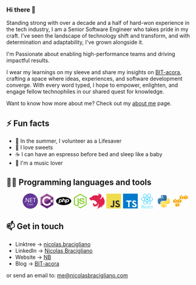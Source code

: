 ### Hi there 👋

Standing strong with over a decade and a half of hard-won experience in the tech industry, I am a Senior Software Engineer who takes pride in my craft. I've seen the landscape of technology shift and transform, and with determination and adaptability, I've grown alongside it. 

I'm Passionate about enabling high-performance teams and driving impactful results. 

I wear my learnings on my sleeve and share my insights on [BIT-acora](https://nicolasbracigliano.com/bit-acora/), crafting a space where ideas, experiences, and software development converge. With every word typed, I hope to empower, enlighten, and engage fellow technophiles in our shared quest for knowledge.

Want to know how more about me? Check out my [about me](https://nicolasbracigliano.com/about/) page.

## ⚡ Fun facts

- 🛟 In the summer, I volunteer as a Lifesaver
- 🍫 I love sweets
- ☕️ I can have an espresso before bed and sleep like a baby
- 🎵 I'm a music lover

## 👨‍💻 Programming languages and tools

<p>
  &nbsp;&nbsp;&nbsp;&nbsp;&nbsp;&nbsp;&nbsp;&nbsp;&nbsp;&nbsp;
  <img src="https://raw.githubusercontent.com/devicons/devicon/master/icons/dotnetcore/dotnetcore-original.svg" alt=".NET Core" width="40" height="40"/>
  <img src="https://raw.githubusercontent.com/devicons/devicon/master/icons/csharp/csharp-original.svg" alt="C#" width="40" height="40"/>
  <img src="https://raw.githubusercontent.com/devicons/devicon/master/icons/php/php-plain.svg" alt="PHP" width="40" height="40"/>
  <img src="https://raw.githubusercontent.com/devicons/devicon/master/icons/nodejs/nodejs-original.svg" alt="nodejs" width="40" height="40"/>
  <img src="https://raw.githubusercontent.com/devicons/devicon/master/icons/nestjs/nestjs-plain.svg" alt="NestJS" width="40" height="40"/>
  <img src="https://raw.githubusercontent.com/devicons/devicon/master/icons/javascript/javascript-original.svg" alt="javascript" width="40" height="40"/>
  <img src="https://raw.githubusercontent.com/devicons/devicon/master/icons/typescript/typescript-original.svg" alt="typescript" width="40" height="40"/>
  <img src="https://raw.githubusercontent.com/devicons/devicon/master/icons/react/react-original-wordmark.svg" alt="react" width="40" height="40"/>
  <img src="https://raw.githubusercontent.com/devicons/devicon/master/icons/python/python-original.svg" alt="python" width="40" height="40"/>
  <img src="https://raw.githubusercontent.com/devicons/devicon/master/icons/amazonwebservices/amazonwebservices-original.svg" alt="AWS" width="40" height="40"/>
</p>

<!---
## 📊 Stats
![Top Languages Card](https://github-readme-stats.vercel.app/api/top-langs/?username=nicolas-E1&theme=dracula&layout=compact)
![nicolas-E1](https://github-readme-stats.vercel.app/api?username=nicolas-E1&theme=dracula&show_icons=true&count_private=true&hide_rank=true)
--->

## 📫 Get in touch

- Linktree -> [nicolas.bracigliano](https://linktr.ee/nicolas.bracigliano)
- LinkedIn -> [Nicolas Bracigliano](https://au.linkedin.com/in/nicolasbracigliano)
- Website -> [NB](https://nicolasbracigliano.com)
- Blog -> [BIT-acora](https://nicolasbracigliano.com/bit-acora/)

or send an email to: me@nicolasbracigliano.com
